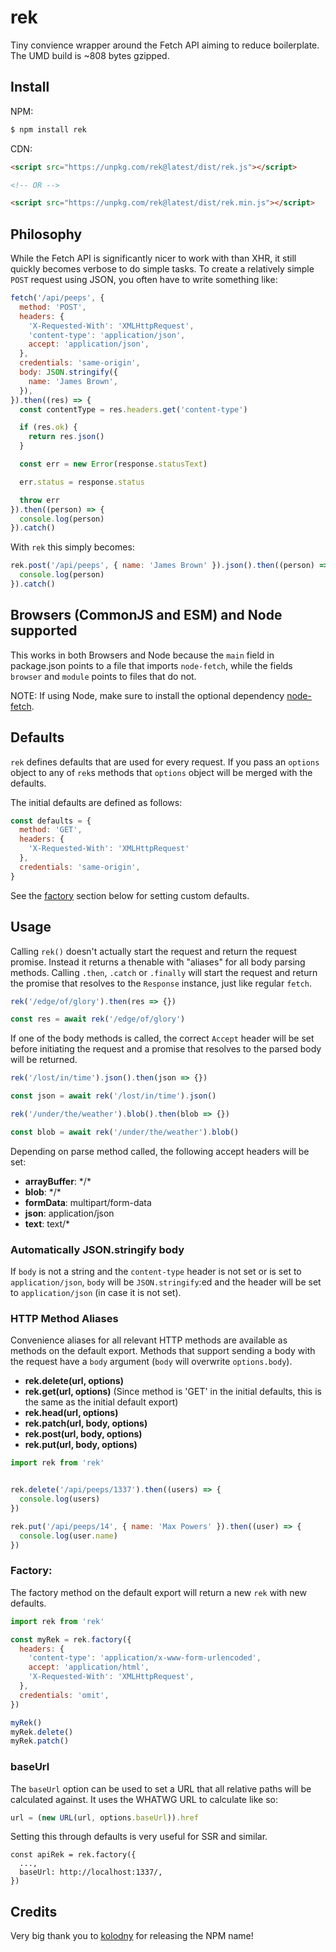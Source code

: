 # rek

Tiny  convience wrapper around the Fetch API aiming to
reduce boilerplate. The UMD build is ~808 bytes gzipped.

## Install

NPM:

```sh
$ npm install rek
```

CDN:

```html
<script src="https://unpkg.com/rek@latest/dist/rek.js"></script>

<!-- OR -->

<script src="https://unpkg.com/rek@latest/dist/rek.min.js"></script>
```

## Philosophy

While the Fetch API is significantly nicer to work with than XHR,
it still quickly becomes verbose to do simple tasks. To create a
relatively simple `POST` request using JSON, you often have to
write something like:

```js
fetch('/api/peeps', {
  method: 'POST',
  headers: {
    'X-Requested-With': 'XMLHttpRequest',
    'content-type': 'application/json',
    accept: 'application/json',
  },
  credentials: 'same-origin',
  body: JSON.stringify({
    name: 'James Brown',
  }),
}).then((res) => {
  const contentType = res.headers.get('content-type')

  if (res.ok) {
    return res.json()
  }

  const err = new Error(response.statusText)

  err.status = response.status

  throw err
}).then((person) => {
  console.log(person)
}).catch()
```

With `rek` this simply becomes:

```js
rek.post('/api/peeps', { name: 'James Brown' }).json().then((person) => {
  console.log(person)
}).catch()
```

## Browsers (CommonJS and ESM) and Node supported

This works in both Browsers and Node because the `main` field in package.json points
to a file that imports `node-fetch`, while the fields `browser` and `module` points
to files that do not.

NOTE: If using Node, make sure to install the optional dependency
[node-fetch](https://github.com/bitinn/node-fetch).

## Defaults

`rek` defines defaults that are used for every request.
If you pass an `options` object to any of `rek`s methods
that `options` object will be merged with the defaults.

The initial defaults are defined as follows:

```js
const defaults = {
  method: 'GET',
  headers: {
    'X-Requested-With': 'XMLHttpRequest'
  },
  credentials: 'same-origin',
}
```

See the [factory](#factory) section below for setting custom defaults.

## Usage

Calling `rek()` doesn't actually start the request and return the request promise. Instead
it returns a thenable with "aliases" for all body parsing methods. Calling 
`.then`, `.catch` or `.finally` will start the request and return the promise that resolves
to the `Response` instance, just like regular `fetch`.

```js
rek('/edge/of/glory').then(res => {})

const res = await rek('/edge/of/glory')
```

If one of the body methods is called, the correct `Accept` header will be
set before initiating the request and a promise that resolves to the
parsed body will be returned.

```js
rek('/lost/in/time').json().then(json => {})

const json = await rek('/lost/in/time').json()

rek('/under/the/weather').blob().then(blob => {})

const blob = await rek('/under/the/weather').blob()
```

Depending on parse method called, the following accept headers will be set:

- __arrayBuffer__: \*/\*
- __blob__: \*/\*
- __formData__: multipart/form-data
- __json__: application/json
- __text__: text/\*

### Automatically JSON.stringify body

If `body` is not a string and the `content-type` header is not set or is set to `application/json`,
`body` will be `JSON.stringify`:ed and the header will be set to `application/json`
(in case it is not set).


### HTTP Method Aliases

Convenience aliases for all relevant HTTP methods are available as methods on the
default export. Methods that support sending a body with
the request have a `body` argument (`body` will overwrite `options.body`).

- __rek.delete(url, options)__
- __rek.get(url, options)__ (Since method is 'GET' in the initial defaults, this is
  the same as the initial default export)
- __rek.head(url, options)__
- __rek.patch(url, body, options)__
- __rek.post(url, body, options)__
- __rek.put(url, body, options)__

```js
import rek from 'rek'


rek.delete('/api/peeps/1337').then((users) => {
  console.log(users)
})

rek.put('/api/peeps/14', { name: 'Max Powers' }).then((user) => {
  console.log(user.name)
})
```

### Factory:

The factory method on the default export will return a new `rek` with new defaults.

```js
import rek from 'rek'

const myRek = rek.factory({
  headers: {
    'content-type': 'application/x-www-form-urlencoded',
    accept: 'application/html',
    'X-Requested-With': 'XMLHttpRequest',
  },
  credentials: 'omit',
})

myRek()
myRek.delete()
myRek.patch()
```

### baseUrl

The `baseUrl` option can be used to set a URL that all relative paths
will be calculated against. It uses the WHATWG URL to calculate like so:

```js
url = (new URL(url, options.baseUrl)).href
```

Setting this through defaults is very useful for SSR and similar.

```
const apiRek = rek.factory({
  ...,
  baseUrl: http://localhost:1337/,
})
```


## Credits

Very big thank you to [kolodny](https://github.com/kolodny) for releasing the
NPM name!
